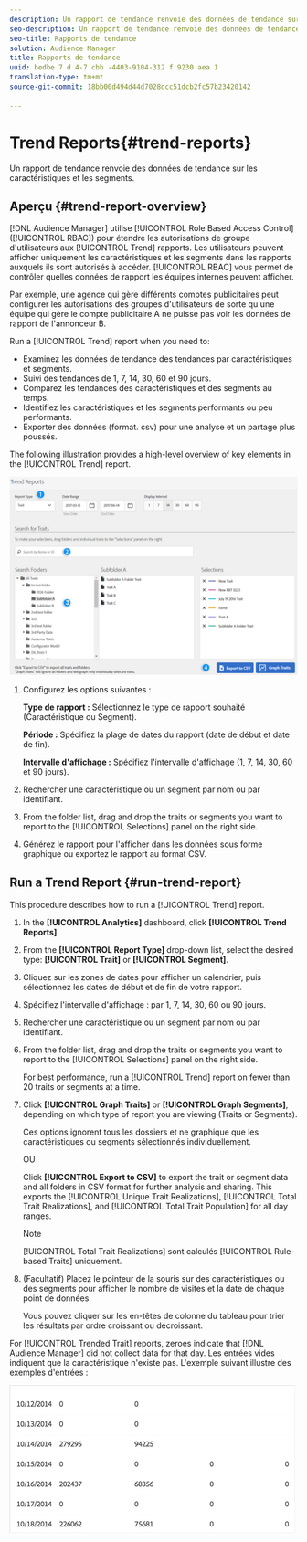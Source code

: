 ```yaml
---
description: Un rapport de tendance renvoie des données de tendance sur les caractéristiques et les segments.
seo-description: Un rapport de tendance renvoie des données de tendance sur les caractéristiques et les segments.
seo-title: Rapports de tendance
solution: Audience Manager
title: Rapports de tendance
uuid: bedbe 7 d 4-7 cbb -4403-9104-312 f 9230 aea 1
translation-type: tm+mt
source-git-commit: 18bb00d494d44d7028dcc51dcb2fc57b23420142

---
```



# Trend Reports{#trend-reports}

Un rapport de tendance renvoie des données de tendance sur les caractéristiques et les segments.

## Aperçu {#trend-report-overview}

<!-- 

c_trend_reports.xml

 -->

[!DNL Audience Manager] utilise [!UICONTROL Role Based Access Control] ([!UICONTROL RBAC]) pour étendre les autorisations de groupe d&#39;utilisateurs aux [!UICONTROL Trend] rapports. Les utilisateurs peuvent afficher uniquement les caractéristiques et les segments dans les rapports auxquels ils sont autorisés à accéder. [!UICONTROL RBAC] vous permet de contrôler quelles données de rapport les équipes internes peuvent afficher.

Par exemple, une agence qui gère différents comptes publicitaires peut configurer les autorisations des groupes d&#39;utilisateurs de sorte qu&#39;une équipe qui gère le compte publicitaire A ne puisse pas voir les données de rapport de l&#39;annonceur B.

Run a [!UICONTROL Trend] report when you need to:

* Examinez les données de tendance des tendances par caractéristiques et segments.
* Suivi des tendances de 1, 7, 14, 30, 60 et 90 jours.
* Comparez les tendances des caractéristiques et des segments au temps.
* Identifiez les caractéristiques et les segments performants ou peu performants.
* Exporter des données (format. csv) pour une analyse et un partage plus poussés.

The following illustration provides a high-level overview of key elements in the [!UICONTROL Trend] report.

![](assets/trend_reports.png)

1. Configurez les options suivantes :

   **Type de rapport :** Sélectionnez le type de rapport souhaité (Caractéristique ou Segment).

   **Période :** Spécifiez la plage de dates du rapport (date de début et date de fin).

   **Intervalle d&#39;affichage :** Spécifiez l&#39;intervalle d&#39;affichage (1, 7, 14, 30, 60 et 90 jours).

2. Rechercher une caractéristique ou un segment par nom ou par identifiant.
3. From the folder list, drag and drop the traits or segments you want to report to the [!UICONTROL Selections] panel on the right side.
4. Générez le rapport pour l&#39;afficher dans les données sous forme graphique ou exportez le rapport au format CSV.

## Run a Trend Report {#run-trend-report}

This procedure describes how to run a [!UICONTROL Trend] report.

<!-- 

t_working_with_trend_reports.xml

 -->

1. In the **[!UICONTROL Analytics]** dashboard, click **[!UICONTROL Trend Reports]**.
1. From the **[!UICONTROL Report Type]** drop-down list, select the desired type: **[!UICONTROL Trait]** or **[!UICONTROL Segment]**.
1. Cliquez sur les zones de dates pour afficher un calendrier, puis sélectionnez les dates de début et de fin de votre rapport.
1. Spécifiez l&#39;intervalle d&#39;affichage : par 1, 7, 14, 30, 60 ou 90 jours.
1. Rechercher une caractéristique ou un segment par nom ou par identifiant.
1. From the folder list, drag and drop the traits or segments you want to report to the [!UICONTROL Selections] panel on the right side.

   For best performance, run a [!UICONTROL Trend] report on fewer than 20 traits or segments at a time.
1. Click **[!UICONTROL Graph Traits]** or **[!UICONTROL Graph Segments]**, depending on which type of report you are viewing (Traits or Segments).

   Ces options ignorent tous les dossiers et ne graphique que les caractéristiques ou segments sélectionnés individuellement.

   OU

   Click **[!UICONTROL Export to CSV]** to export the trait or segment data and all folders in CSV format for further analysis and sharing. This exports the [!UICONTROL Unique Trait Realizations], [!UICONTROL Total Trait Realizations], and [!UICONTROL Total Trait Population] for all day ranges.

   >[!NOTE]
   >
   >[!UICONTROL Total Trait Realizations] sont calculés [!UICONTROL Rule-based Traits] uniquement.

1. (Facultatif) Placez le pointeur de la souris sur des caractéristiques ou des segments pour afficher le nombre de visites et la date de chaque point de données.

   Vous pouvez cliquer sur les en-têtes de colonne du tableau pour trier les résultats par ordre croissant ou décroissant.

For [!UICONTROL Trended Trait] reports, zeroes indicate that [!DNL Audience Manager] did not collect data for that day. Les entrées vides indiquent que la caractéristique n&#39;existe pas. L&#39;exemple suivant illustre des exemples d&#39;entrées :

![](assets/trended_data.png)
